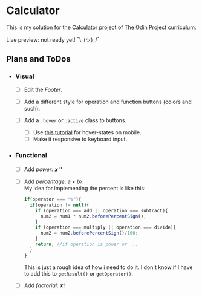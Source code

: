 # Calculator
This is my solution for the [Calculator project](https://www.theodinproject.com/lessons/foundations-calculator) of [The Odin Project](https://www.theodinproject.com) curriculum.

Live preview: not ready yet! ¯\\\_(ツ)_/¯

## Plans and ToDos
- ### Visual
  - [ ] Edit the *Footer*.

  - [ ] Add a different style for operation and function buttons (colors and such).

  - [ ] Add a `:hover` or `:active` class to buttons.
    - [ ] Use [this tutorial](https://www.youtube.com/watch?v=uuluAyw9AI0) for hover-states on mobile.
    - [ ] Make it responsive to keyboard input.

- ### Functional
  - [ ] Add *power*: 𝒙 <sup>𝐧</sup>

  - [ ] Add *percentage*: 𝑎 × 𝑏٪
    <br>My idea for implementing the percent is like this:
    ```js
    if(operator === "%"){
      if(operation != null){
        if (operation === add || operation === subtract){
          num2 = num1 * num2.beforePercentSign();
        }
        if (operation === multiply || operation === divide){
          num2 = num2.beforePercentSign()/100;
        }
        return; //if operation is power or ...
      }
    }
    ```
    This is just a rough idea of how i need to do it. I don't know if I have to add this to `getResult()` or `getOperator()`.

  - [ ] Add *factorial*: 𝒙!

  